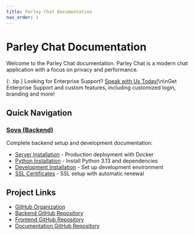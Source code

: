 ```yaml
---
title: Parley Chat Documentation
nav_order: 1
---
```


# Parley Chat Documentation

Welcome to the Parley Chat documentation. Parley Chat is a modern chat application with a focus on privacy and performance.

{: .tip }
Looking for Enterprise Support? [Speak with Us Today!](mailto:support@parley-chat.site)\n\nGet Enterprise Support and custom features, including customized login, branding and more!

## Quick Navigation

### [Sova (Backend)](sova/)
Complete backend setup and development documentation:
- [Server Installation](sova/server-installation.md) - Production deployment with Docker
- [Python Installation](sova/python-installation.md) - Install Python 3.13 and dependencies
- [Development Installation](sova/development-installation.md) - Set up development environment
- [SSL Certificates](sova/ssl-certificates.md) - SSL setup with automatic renewal

## Project Links

- [GitHub Organization](https://github.com/Parley-Chat)
- [Backend GitHub Repository](https://github.com/Parley-Chat/sova)
- [Frontend GitHub Repository](https://github.com/Parley-Chat/mura)
- [Documentation GitHub Repository](https://github.com/Parley-Chat/documentation)